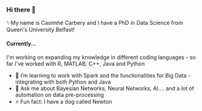 ### Hi there 👋

✨My name is Caoimhé Carbery and I have a PhD in Data Science from Queen's University Belfast!

#### Currently...
I'm working on expanding my knowledge in different coding languages - so far I've worked with R, MATLAB, C++, Java and Python

- 🌱 I’m learning to work with Spark and the functionalities for Big Data - integrating with both Python and Java
- 💬 Ask me about Bayesian Networks, Neural Networks, AI.... and a lot of automation on data pre-processing
- ⚡ Fun fact: I have a dog called Newton


